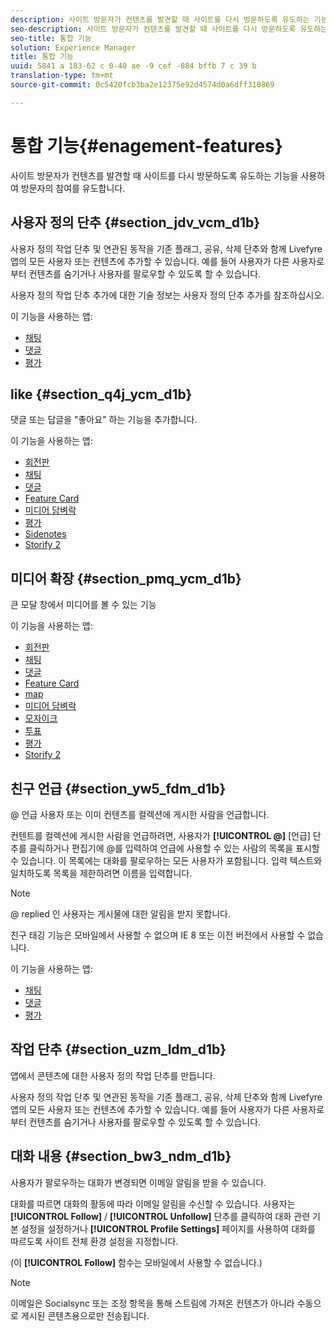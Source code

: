 ```yaml
---
description: 사이트 방문자가 컨텐츠를 발견할 때 사이트를 다시 방문하도록 유도하는 기능을 사용하여 방문자의 참여를 유도합니다.
seo-description: 사이트 방문자가 컨텐츠를 발견할 때 사이트를 다시 방문하도록 유도하는 기능을 사용하여 방문자의 참여를 유도합니다.
seo-title: 통합 기능
solution: Experience Manager
title: 통합 기능
uuid: 5841 a 183-62 c 0-40 ae -9 cef -884 bffb 7 c 39 b
translation-type: tm+mt
source-git-commit: 0c5420fcb3ba2e12375e92d4574d0a6dff310869

---
```



# 통합 기능{#enagement-features}

사이트 방문자가 컨텐츠를 발견할 때 사이트를 다시 방문하도록 유도하는 기능을 사용하여 방문자의 참여를 유도합니다.

## 사용자 정의 단추 {#section_jdv_vcm_d1b}

사용자 정의 작업 단추 및 연관된 동작을 기존 플래그, 공유, 삭제 단추와 함께 Livefyre 앱의 모든 사용자 또는 컨텐츠에 추가할 수 있습니다. 예를 들어 사용자가 다른 사용자로부터 컨텐츠를 숨기거나 사용자를 팔로우할 수 있도록 할 수 있습니다.

사용자 정의 작업 단추 추가에 대한 기술 정보는 사용자 정의 단추 추가를 참조하십시오.

이 기능을 사용하는 앱:

* [채팅](../c-about-apps/c-chat-app/c-chat-app.md#c_chat_app)
* [댓글](/help/using/c-about-apps/c-comments/c-comments.md)
* [평가](../c-about-apps/c-reviews-app/c-reviews-app.md#c_reviews_app)

## like {#section_q4j_ycm_d1b}

댓글 또는 답글을 "좋아요" 하는 기능을 추가합니다.

이 기능을 사용하는 앱:

* [회전판](../c-about-apps/c-carousel-app/c-carousel-app.md#c_carousel_app)
* [채팅](../c-about-apps/c-chat-app/c-chat-app.md#c_chat_app)
* [댓글](/help/using/c-about-apps/c-comments/c-comments.md)
* [Feature Card](../c-about-apps/c-feature-card-app/c-feature-card-app.md#c_feature_card_app)
* [미디어 담벼락](../c-about-apps/c-media-wall-app/c-media-wall-app.md#c_media_wall_app)
* [평가](../c-about-apps/c-reviews-app/c-reviews-app.md#c_reviews_app)
* [Sidenotes](../c-about-apps/c-sidenotes-app/c-sidenotes-app.md#c_sidenotes_app)
* [Storify 2](../c-about-apps/c-storify2/c-storify2.md#c_storify2)

## 미디어 확장 {#section_pmq_ycm_d1b}

큰 모달 창에서 미디어를 볼 수 있는 기능

이 기능을 사용하는 앱:

* [회전판](../c-about-apps/c-carousel-app/c-carousel-app.md#c_carousel_app)
* [채팅](../c-about-apps/c-chat-app/c-chat-app.md#c_chat_app)
* [댓글](/help/using/c-about-apps/c-comments/c-comments.md)
* [Feature Card](../c-about-apps/c-feature-card-app/c-feature-card-app.md#c_feature_card_app)
* [map](../c-about-apps/c-map-app/c-map-app.md#c_map_app)
* [미디어 담벼락](../c-about-apps/c-media-wall-app/c-media-wall-app.md#c_media_wall_app)
* [모자이크](../c-about-apps/c-mosaic-app/c-mosaic-app.md#c_mosaic_app)
* [투표](../c-about-apps/c-polls-app/c-polls-app.md#c_polls_app)
* [평가](../c-about-apps/c-reviews-app/c-reviews-app.md#c_reviews_app)
* [Storify 2](../c-about-apps/c-storify2/c-storify2.md#c_storify2)

## 친구 언급 {#section_yw5_fdm_d1b}

@ 언급 사용자 또는 이미 컨텐츠를 컬렉션에 게시한 사람을 언급합니다.

컨텐트를 컬렉션에 게시한 사람을 언급하려면, 사용자가 **[!UICONTROL @]** [언급] 단추를 클릭하거나 편집기에 @를 입력하여 언급에 사용할 수 있는 사람의 목록을 표시할 수 있습니다. 이 목록에는 대화를 팔로우하는 모든 사용자가 포함됩니다. 입력 텍스트와 일치하도록 목록을 제한하려면 이름을 입력합니다.

>[!NOTE]
>
>@ replied 인 사용자는 게시물에 대한 알림을 받지 못합니다.

친구 태깅 기능은 모바일에서 사용할 수 없으며 IE 8 또는 이전 버전에서 사용할 수 없습니다.

이 기능을 사용하는 앱:

* [채팅](../c-about-apps/c-chat-app/c-chat-app.md#c_chat_app)
* [댓글](/help/using/c-about-apps/c-comments/c-comments.md)
* [평가](../c-about-apps/c-reviews-app/c-reviews-app.md#c_reviews_app)

## 작업 단추 {#section_uzm_ldm_d1b}

앱에서 콘텐츠에 대한 사용자 정의 작업 단추를 만듭니다.

사용자 정의 작업 단추 및 연관된 동작을 기존 플래그, 공유, 삭제 단추와 함께 Livefyre 앱의 모든 사용자 또는 컨텐츠에 추가할 수 있습니다. 예를 들어 사용자가 다른 사용자로부터 컨텐츠를 숨기거나 사용자를 팔로우할 수 있도록 할 수 있습니다.

## 대화 내용 {#section_bw3_ndm_d1b}

사용자가 팔로우하는 대화가 변경되면 이메일 알림을 받을 수 있습니다.

대화를 따르면 대화의 활동에 따라 이메일 알림을 수신할 수 있습니다. 사용자는 **[!UICONTROL Follow]** / **[!UICONTROL Unfollow]** 단추를 클릭하여 대화 관련 기본 설정을 설정하거나 **[!UICONTROL Profile Settings]** 페이지를 사용하여 대화를 따르도록 사이트 전체 환경 설정을 지정합니다.

(이 **[!UICONTROL Follow]** 함수는 모바일에서 사용할 수 없습니다.)

>[!NOTE]
>
>이메일은 Socialsync 또는 조정 항목을 통해 스트림에 가져온 컨텐츠가 아니라 수동으로 게시된 콘텐츠용으로만 전송됩니다.

